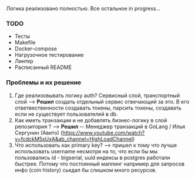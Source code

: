 Логика реализовано полностью. Все остальное in progress...

### TODO

- Тесты
- Makefile
- Docker-compose
- Нагрузочное тестирование
- Линтер
- Расписанный README

### Проблемы и их решение

1. Где реализовывать логику auth? Сервисный слой, транспортный слой --> **Решил** создать отдельный сервис отвечающий за это. 
В его ответвественности создавать токены, парсить токены, создавать если не существует пользователей в db.
2. Как иметь транзакции и не добавлять бизнес-логику в слой репозитория ? --> **Решил** -- Менеджер транзакций в GoLang / Илья Сергунин (Авито) (https://www.youtube.com/watch?v=fcdckM5sUxA&ab_channel=HighLoadChannel)
3. Что использовать как primary key? --> пришел к тому что лучше использовать username несмотря на то, что если бы мы пользовались id - bigserial, uuid индексы в postgres работали быстрее.
Потому что постоянный маппинг например для запросов инфо (coin history) сьедал бы слишком много ресурсов.